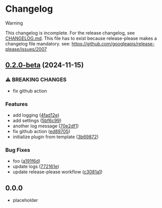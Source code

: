 # Changelog

> [!WARNING]
> This changelog is incomplete. For the release changelog, see [CHANGELOG.md](./CHANGELOG.md).
> This file has to exist because release-please makes a changelog file mandatory.
> see: https://github.com/googleapis/release-please/issues/2007

## [0.2.0-beta](https://github.com/baodrate/obsidian-timestampy/compare/v0.1.0...0.2.0-beta) (2024-11-15)


### ⚠ BREAKING CHANGES

* fix github action

### Features

* add logging ([4fad12e](https://github.com/baodrate/obsidian-timestampy/commit/4fad12ee763dd7d8d83f64afd2f780c77f5c6cf1))
* add settings ([5bf6c99](https://github.com/baodrate/obsidian-timestampy/commit/5bf6c99b7c1541ff8eccefe49471ab892390e80a))
* another log message ([70e2df1](https://github.com/baodrate/obsidian-timestampy/commit/70e2df1ad870a23034e51904f99b5585efc8110f))
* fix github action ([ed89705](https://github.com/baodrate/obsidian-timestampy/commit/ed89705b4a394f2b541ae4066a0c9d502ca0cf31))
* initialize plugin from template ([3b69872](https://github.com/baodrate/obsidian-timestampy/commit/3b698727b752602f70f81bf97362ca6e4dd06eac))


### Bug Fixes

* foo ([a191f6d](https://github.com/baodrate/obsidian-timestampy/commit/a191f6d9b66f1eacfdfc8f70957b0ecbae4c3ca1))
* update logs ([772161e](https://github.com/baodrate/obsidian-timestampy/commit/772161e3930974951a394cf00ae5b89b7cfafdbc))
* update release-please workflow ([c3081a1](https://github.com/baodrate/obsidian-timestampy/commit/c3081a1216e369f7ff4649d6838e29fe390dd3b0))

## 0.0.0

- placeholder

